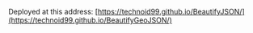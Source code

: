 Deployed at this address: [https://technoid99.github.io/BeautifyJSON/](https://technoid99.github.io/BeautifyGeoJSON/)
